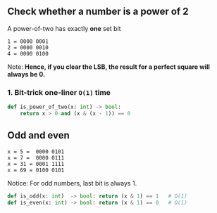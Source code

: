 ## Check whether a number is a **power of 2**

A power-of-two has exactly **one** set bit
```text
1 = 0000 0001
2 = 0000 0010
4 = 0000 0100
```

Note: **Hence, if you clear the LSB, the result for a perfect square will always be 0.**

### 1. Bit-trick one-liner `O(1)` time
```python
def is_power_of_two(x: int) -> bool:
    return x > 0 and (x & (x - 1)) == 0
```

## Odd and even
```text
x = 5 =  0000 0101
x = 7 =  0000 0111
x = 31 = 0001 1111
x = 69 = 0100 0101
```
Notice: For odd numbers, last bit is always 1.

```python
def is_odd(x: int)  -> bool: return (x & 1) == 1   # O(1)
def is_even(x: int) -> bool: return (x & 1) == 0   # O(1)
```


